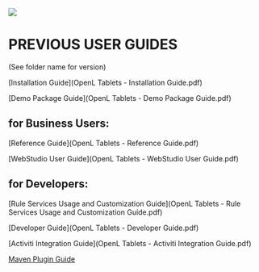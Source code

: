 ![](OpenLHome.png)

# PREVIOUS USER GUIDES
(See folder name for version)


[Installation Guide](OpenL Tablets - Installation Guide.pdf)

[Demo Package Guide](OpenL Tablets - Demo Package Guide.pdf)

## for Business Users:

[Reference Guide](OpenL Tablets - Reference Guide.pdf)

[WebStudio User Guide](OpenL Tablets - WebStudio User Guide.pdf)

## for Developers:

[Rule Services Usage and Customization Guide](OpenL Tablets - Rule Services Usage and Customization Guide.pdf)

[Developer Guide](OpenL Tablets - Developer Guide.pdf)

[Activiti Integration Guide](OpenL Tablets - Activiti Integration Guide.pdf)

[Maven Plugin Guide](https://openl-tablets.org/files/openl-tablets/5.23.0/OpenL%20Tablets%20-%20Maven%20Plugin%20Guide/)